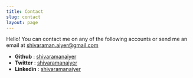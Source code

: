 ```yaml
---
title: Contact
slug: contact
layout: page
---
```


Hello! You can contact me on any of the following accounts or send me an email at [shivaraman.aiyer@gmail.com](mailto:shivaraman[DOT]aiyer[AT]gmail[DOT]com)

- **Github** : [shivaramanaiyer](https://github.com/shivaramanaiyer)
- **Twitter** : [shivaramanaiyer](https://twitter.com/shivaramanaiyer)
- **Linkedin** : [shivaramanaiyer](https://linkedin.com/in/shivaramanaiyer)
